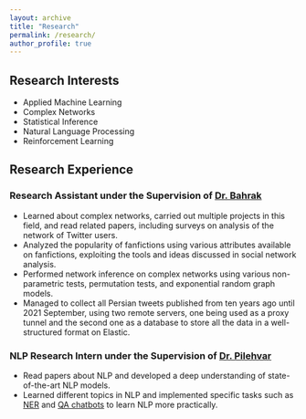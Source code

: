 ```yaml
---
layout: archive
title: "Research"
permalink: /research/
author_profile: true
---
```



## Research Interests

- Applied Machine Learning
- Complex Networks
- Statistical Inference
- Natural Language Processing
- Reinforcement Learning

## Research Experience

### Research Assistant under the Supervision of [Dr. Bahrak](https://profile.ut.ac.ir/en/~bahrak)

- Learned about complex networks, carried out multiple projects in this field, and read related papers, including surveys on analysis of the network of Twitter users.
- Analyzed the popularity of fanfictions using various attributes available on fanfictions, exploiting the tools and ideas discussed in social network analysis.
- Performed network inference on complex networks using various non-parametric tests, permutation tests, and exponential random graph models.
- Managed to collect all Persian tweets published from ten years ago until 2021 September, using two remote servers, one being used as a proxy tunnel and the second one as a database to store all the data in a well-structured format on Elastic.

### NLP Research Intern under the Supervision of [Dr. Pilehvar](https://pilehvar.github.io/)

- Read papers about NLP and developed a deep understanding of state-of-the-art NLP models.
- Learned different topics in NLP and implemented specific tasks such as [NER](https://github.com/zhpinkman/NER-model) and [QA chatbots](https://github.com/zhpinkman/chatbot-using-seq2seq) to learn NLP more practically.
